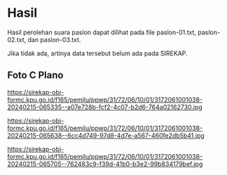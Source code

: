 # Hasil

Hasil perolehan suara paslon dapat dilihat pada file paslon-01.txt, paslon-02.txt, dan paslon-03.txt.

Jika tidak ada, artinya data tersebut belum ada pada SIREKAP.

## Foto C Plano

https://sirekap-obj-formc.kpu.go.id/f165/pemilu/ppwp/31/72/06/10/01/3172061001038-20240215-065335--a07e728b-fcf2-4c07-b2d6-764a02162730.jpg

https://sirekap-obj-formc.kpu.go.id/f165/pemilu/ppwp/31/72/06/10/01/3172061001038-20240215-065638--6cc4d749-97d8-4d7e-a567-460fe2db5b41.jpg

https://sirekap-obj-formc.kpu.go.id/f165/pemilu/ppwp/31/72/06/10/01/3172061001038-20240215-065705--762483c9-f39d-41b0-b3e2-99b834179bef.jpg

